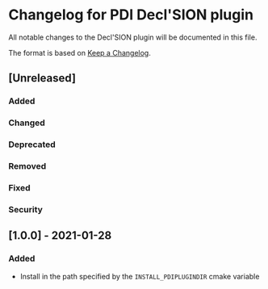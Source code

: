 # Changelog for PDI Decl'SION plugin
All notable changes to the Decl'SION plugin will be documented in this file.

The format is based on [Keep a Changelog](https://keepachangelog.com/en/1.0.0/).


## [Unreleased]

### Added

### Changed

### Deprecated

### Removed

### Fixed

### Security


## [1.0.0] - 2021-01-28

### Added
* Install in the path specified by the `INSTALL_PDIPLUGINDIR` cmake variable
